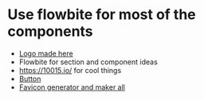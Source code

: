 # Use flowbite for most of the components

- [Logo made here](https://app.logo.com/dashboard/logo_4b868812-1eff-44f7-8a60-fbd933a88992?new_logo=true)
- Flowbite for section and component ideas
- https://10015.io/ for cool things
- [Button](https://devdojo.com/tailwindcss/buttons)
- [Favicon generator and maker all](https://favicon.io/favicon-converter/)